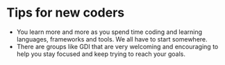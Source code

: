 # Tips for new coders

+ You learn more and more as you spend time coding and learning languages, frameworks and tools. We all have to start somewhere.
+ There are groups like GDI that are very welcoming and encouraging to help you stay focused and keep trying to reach your goals.